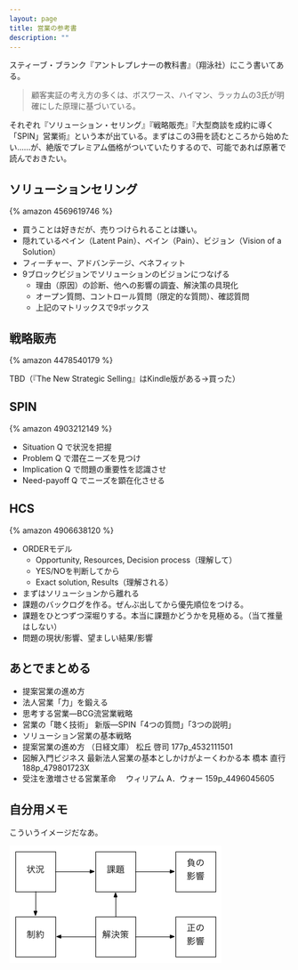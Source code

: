 ```yaml
---
layout: page
title: 営業の参考書
description: ""
---
```


スティーブ・ブランク『アントレプレナーの教科書』（翔泳社）にこう書いてある。

> 顧客実証の考え方の多くは、ボスワース、ハイマン、ラッカムの3氏が明確にした原理に基づいている。

それぞれ『ソリューション・セリング』『戦略販売』『大型商談を成約に導く「SPIN」営業術』という本が出ている。まずはこの3冊を読むところから始めたい……が、絶版でプレミアム価格がついていたりするので、可能であれば原著で読んでおきたい。

## ソリューションセリング

{% amazon 4569619746 %}

* 買うことは好きだが、売りつけられることは嫌い。
* 隠れているペイン（Latent Pain）、ペイン（Pain）、ビジョン（Vision of a Solution）
* フィーチャー、アドバンテージ、ベネフィット
* 9ブロックビジョンでソリューションのビジョンにつなげる
  * 理由（原因）の診断、他への影響の調査、解決策の具現化
  * オープン質問、コントロール質問（限定的な質問）、確認質問
  * 上記のマトリックスで9ボックス

## 戦略販売

{% amazon 4478540179 %}

TBD（『The New Strategic Selling』はKindle版がある→買った）

## SPIN

{% amazon 4903212149 %}

* Situation Q で状況を把握
* Problem Q で潜在ニーズを見つけ
* Implication Q で問題の重要性を認識させ
* Need-payoff Q でニーズを顕在化させる

## HCS

{% amazon 4906638120 %}

* ORDERモデル
  * Opportunity, Resources, Decision process（理解して）
  * YES/NOを判断してから
  * Exact solution, Results（理解される）
* まずはソリューションから離れる
* 課題のバックログを作る。ぜんぶ出してから優先順位をつける。
* 課題をひとつずつ深堀りする。本当に課題かどうかを見極める。（当て推量はしない）
* 問題の現状/影響、望ましい結果/影響

## あとでまとめる

* 提案営業の進め方
* 法人営業「力」を鍛える
* 思考する営業―BCG流営業戦略
* 営業の「聴く技術」 新版―SPIN「4つの質問」「3つの説明」 
* ソリューション営業の基本戦略 
* 提案営業の進め方 （日経文庫） 松丘 啓司 177p_4532111501
* 図解入門ビジネス 最新法人営業の基本としかけがよーくわかる本  橋本 直行 188p_479801723X
* 受注を激増させる営業革命　 ウィリアム A．ウォー 159p_4496045605

## 自分用メモ

こういうイメージだなあ。

![Alt Text](/images/pattern-writing.png) 
